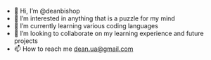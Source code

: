 - 👋 Hi, I’m @deanbishop
- 👀 I’m interested in anything that is a puzzle for my mind
- 🌱 I’m currently learning various coding languages
- 💞️ I’m looking to collaborate on my learning experience and future projects
- 📫 How to reach me dean.ua@gmail.com

<!---
deanbishop/deanbishop is a ✨ special ✨ repository because its `README.md` (this file) appears on your GitHub profile.
You can click the Preview link to take a look at your changes.
--->
